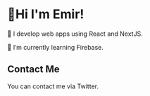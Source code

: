 # 👋Hi I'm Emir!

🚀 I develop web apps using React and NextJS.

🌱 I’m currently learning Firebase.

## Contact Me

You can contact me via Twitter.
<!---
emirasaf/emirasaf is a ✨ special ✨ repository because its `README.md` (this file) appears on your GitHub profile.
You can click the Preview link to take a look at your changes.
--->
